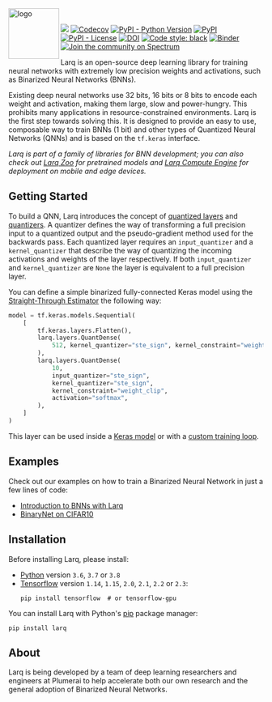 <img src="https://user-images.githubusercontent.com/13285808/66865479-39c3b600-ef8f-11e9-9bd4-d47b8e432140.gif" alt="logo" height="100px" align="left"/>
<br/>

[![](https://github.com/larq/larq/workflows/Unittest/badge.svg)](https://github.com/larq/larq/actions?workflow=Unittest) [![Codecov](https://img.shields.io/codecov/c/github/larq/larq)](https://codecov.io/github/larq/larq?branch=master) [![PyPI - Python Version](https://img.shields.io/pypi/pyversions/larq.svg)](https://pypi.org/project/larq/) [![PyPI](https://img.shields.io/pypi/v/larq.svg)](https://pypi.org/project/larq/) [![PyPI - License](https://img.shields.io/pypi/l/larq.svg)](https://github.com/larq/larq/blob/master/LICENSE) [![DOI](https://joss.theoj.org/papers/10.21105/joss.01746/status.svg)](https://doi.org/10.21105/joss.01746) [![Code style: black](https://img.shields.io/badge/code%20style-black-000000.svg)](https://github.com/ambv/black) [![Binder](https://mybinder.org/badge_logo.svg)](https://mybinder.org/v2/gh/larq/docs/master?filepath=docs%2Flarq%2Ftutorials) [![Join the community on Spectrum](https://withspectrum.github.io/badge/badge.svg)](https://spectrum.chat/larq)

Larq is an open-source deep learning library for training neural networks with extremely low precision weights and activations, such as Binarized Neural Networks (BNNs).

Existing deep neural networks use 32 bits, 16 bits or 8 bits to encode each weight and activation, making them large, slow and power-hungry. This prohibits many applications in resource-constrained environments. Larq is the first step towards solving this. It is designed to provide an easy to use, composable way to train BNNs (1 bit) and other types of Quantized Neural Networks (QNNs) and is based on the `tf.keras` interface.

*Larq is part of a family of libraries for BNN development; you can also check out [Larq Zoo](https://github.com/larq/zoo) for pretrained models and [Larq Compute Engine](https://github.com/larq/compute-engine) for deployment on mobile and edge devices.*

## Getting Started

To build a QNN, Larq introduces the concept of [quantized layers](https://docs.larq.dev/larq/api/layers/) and [quantizers](https://docs.larq.dev/larq/api/quantizers/). A quantizer defines the way of transforming a full precision input to a quantized output and the pseudo-gradient method used for the backwards pass. Each quantized layer requires an `input_quantizer` and a `kernel_quantizer` that describe the way of quantizing the incoming activations and weights of the layer respectively. If both `input_quantizer` and `kernel_quantizer` are `None` the layer is equivalent to a full precision layer.

You can define a simple binarized fully-connected Keras model using the [Straight-Through Estimator](https://docs.larq.dev/larq/api/quantizers/#ste_sign) the following way:

```python
model = tf.keras.models.Sequential(
    [
        tf.keras.layers.Flatten(),
        larq.layers.QuantDense(
            512, kernel_quantizer="ste_sign", kernel_constraint="weight_clip"
        ),
        larq.layers.QuantDense(
            10,
            input_quantizer="ste_sign",
            kernel_quantizer="ste_sign",
            kernel_constraint="weight_clip",
            activation="softmax",
        ),
    ]
)
```

This layer can be used inside a [Keras model](https://www.tensorflow.org/guide/keras/overview#sequential_model) or with a [custom training loop](https://www.tensorflow.org/guide/keras/train_and_evaluate#part_ii_writing_your_own_training_evaluation_loops_from_scratch).

## Examples

Check out our examples on how to train a Binarized Neural Network in just a few lines of code:

- [Introduction to BNNs with Larq](https://docs.larq.dev/larq/tutorials/mnist/)
- [BinaryNet on CIFAR10](https://docs.larq.dev/larq/tutorials/binarynet_cifar10/)

## Installation

Before installing Larq, please install:

- [Python](https://www.python.org/) version `3.6`, `3.7` or `3.8`
- [Tensorflow](https://www.tensorflow.org/install) version `1.14`, `1.15`, `2.0`, `2.1`, `2.2` or `2.3`:
  ```shell
  pip install tensorflow  # or tensorflow-gpu
  ```

You can install Larq with Python's [pip](https://pip.pypa.io/en/stable/) package manager:

```shell
pip install larq
```

## About

Larq is being developed by a team of deep learning researchers and engineers at Plumerai to help accelerate both our own research and the general adoption of Binarized Neural Networks.

